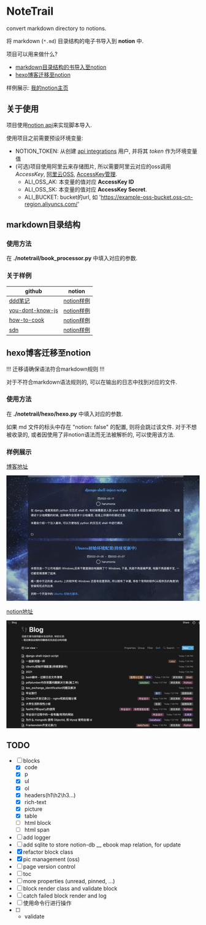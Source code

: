 # NoteTrail

<!-- In memory of a lost love and happy birthday to me -->

convert markdown directory to notions.

将 markdown (`*.md`) 目录结构的电子书导入到 __notion__ 中.

项目可以用来做什么?

- [markdown目录结构的书导入至notion](#markdown目录结构的书)
- [hexo博客迁移至notion](#hexo博客迁移至notion)

样例展示: [我的notion主页](https://harumonia.notion.site/Harumonia-e1d77980f1b942beb0ac80c3f3448a8d)

## 关于使用

项目使用[notion api](https://developers.notion.com/)来实现脚本导入.

使用项目之前需要预设环境变量:

- NOTION_TOKEN: 从创建 [api integrations](https://www.notion.so/my-integrations) 用户, 并将其 _token_ 作为环境变量值
- (可选)项目使用阿里云来存储图片, 所以需要阿里云对应的oss调用 _AccessKey_, [阿里云OSS](https://oss.console.aliyun.com/overview), [AccessKey管理](https://ram.console.aliyun.com/users).
  - ALI_OSS_AK: 本变量的值对应 __AccessKey ID__
  - ALI_OSS_SK: 本变量的值对应 __AccessKey Secret__.
  - ALI_BUCKET: bucket的url, 如 'https://example-oss-bucket.oss-cn-region.aliyuncs.com/'

## markdown目录结构

### 使用方法

在 __./notetrail/book_processor.py__ 中填入对应的参数.

### 关于样例

| github | notion |
|---|---|
|[ddd笔记](https://github.com/zq99299/note-book2/tree/master/docs/ddd)|[notion样例](https://harumonia.notion.site/ddd-9c90bf7e622e4d0bbfdf2768e06561e5)
|[you-dont-know-js](https://github.com/getify/You-Dont-Know-JS)|[notion样例](https://harumonia.notion.site/You-Dont-Know-JS-77771cc3b4bb4a1787a4a99d272634ce)
|[how-to-cook](https://github.com/Anduin2017/HowToCook)|[notion样例](https://harumonia.notion.site/how-to-cook-801c4df3c9e640df8667e8533fe1a457)
|[sdn](https://github.com/feiskyer/sdn-handbook)|[notion样例](https://harumonia.notion.site/sdn-handbook-ac76e75768d24f6dbfb44b0ced3cb3b9)


## hexo博客迁移至notion

!!!  迁移请确保语法符合markdown规则 !!!

对于不符合markdown语法规则的, 可以在输出的日志中找到对应的文件.

### 使用方法

在 __./notetrail/hexo/hexo.py__ 中填入对应的参数.

如果 md 文件的标头中存在 "notion: false" 的配置, 则将会跳过该文件. 对于不想被收录的, 或者因使用了非notion语法而无法被解析的, 可以使用该方法.

### 样例展示

[博客地址](https://blog.harumonia.moe/)

![hexoblog](./static/hexoblog.png)

[notion地址](https://harumonia.notion.site/5dfca79037874290b22dec916bdc9f07?v=7c41717134644508b4288d9acc90ca98)

![notionblog](./static/notionblog.png)

## TODO

- [ ] blocks
  - [x] code
  - [x] p
  - [x] ul
  - [x] ol
  - [x] headers(h1\h2\h3...)
  - [x] rich-text
  - [x] picture
  - [x] table
  - [ ] html block
  - [ ] html span
- [ ] add logger
- [ ] add sqlite to store notion-db __ ebook map relation, for update
- [x] refactor block class
- [x] pic management (oss)
- [ ] page version control
- [ ] toc
- [ ] more properties (unread, pinned, ...)
- [ ] block render class and validate block
- [ ] catch failed block render and log
- [ ] 使用命令行进行操作
- [ ] * validate